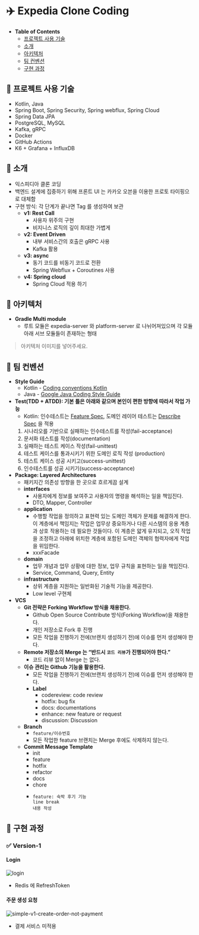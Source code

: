 # ✈️ Expedia Clone Coding

- __Table of Contents__
  - [프로젝트 사용 기술](#)
  - [소개](#)
  - [아키텍처](#)
  - [팀 컨벤션](#)
  - [구현 과정](#)

## 🚀 프로젝트 사용 기술

- Kotlin, Java
- Spring Boot, Spring Security, Spring webflux, Spring Cloud
- Spring Data JPA
- PostgreSQL, MySQL
- Kafka, gRPC
- Docker
- GitHub Actions
- K6 + Grafana + InfluxDB

## 🚀 소개

- 익스피디아 클론 코딩
- 백엔드 설계에 집중하기 위해 프론트 UI 는 카카오 오븐을 이용한 프로토 타이핑으로 대체함
- 구현 방식: 각 단계가 끝나면 Tag 를 생성하여 보관
  - __v1: Rest Call__
    - 사용자 위주의 구현
    - 비지니스 로직의 깊이 최대한 가볍게
  - __v2: Event Driven__
    - 내부 서비스간의 호출은 gRPC 사용
    - Kafka 활용 
  - __v3: async__
    - 동기 코드를 비동기 코드로 전환
    - Spring Webflux + Coroutines 사용
  - __v4: Spring cloud__
    - Spring Cloud 적용 하기

## 🚀 아키텍처

- __Gradle Multi module__
  - 루트 모듈은 expedia-server 와 platform-server 로 나뉘어져있으며 각 모듈 아래 서브 모듈들이 존재하는 형태

> 아키텍처 이미지를 넣어주세요.

## 🚀 팀 컨벤션

- __Style Guide__
  - Kotlin - [Coding conventions Kotlin](https://kotlinlang.org/docs/coding-conventions.html)
  - Java - [Google Java Coding Style Guide](https://google.github.io/styleguide/javaguide.html)
- __Test(TDD + ATDD): 기본 틀은 아래와 같으며 본인이 편한 방향에 따라서 작업 가능__
  - Kotlin: 인수테스트는 [Feature Spec](https://kotest.io/docs/framework/testing-styles.html), 도메인 레이어 테스트는 [Describe Spec](https://kotest.io/docs/framework/testing-styles.html) 을 적용
  1. 시나리오를 기반으로 실패하는 인수테스트를 작성(fail-acceptance)
  2. 문서화 테스트를 작성(documentation)
  3. 실패하는 테스트 케이스 작성(fail-unittest)
  4. 테스트 케이스를 통과시키기 위한 도메인 로직 작성 (production)
  5. 테스트 케이스 성공 시키고(success-unittest)
  6. 인수테스트를 성공 시키기(success-acceptance)
- __Package: Layered Architectures__
  - 패키지간 의존성 방향을 한 곳으로 흐르게끔 설계
  - __interfaces__
    - 사용자에게 정보를 보여주고 사용자의 명령을 해석하는 일을 책임진다.
    - DTO, Mapper, Controller
  - __application__
    - 수행할 작업을 정의하고 표현력 있는 도메인 객체가 문제를 해결하게 한다. 이 계층에서 책임지는 작업은 업무상 중요하거나 다른 시스템의 응용 계층과 상호 작용하는 데 필요한 것들이다. 이 계층은 얇게 유지되고, 오직 작업을 조정하고 아래에 위치한 계층에 포함된 도메인 객체의 협력자에게 작업을 위임한다.
    - xxxFacade
  - __domain__
    - 업무 개념과 업무 상황에 대한 정보, 업무 규칙을 표현하는 일을 책임진다.
    - Service, Command, Query, Entity
  - __infrastructure__
    - 상위 계층을 지원하는 일반화된 기술적 기능을 제공한다.
    - Low level 구현체  
- __VCS__
  - __Git 전략은 Forking Workflow 방식을 채용한다.__
    - Github Open Source Contribute 방식(Forking Workflow)을 채용한다.
    - 개인 저장소로 Fork 후 진행
    - 모든 작업을 진행하기 전에(브랜치 생성하기 전)에 이슈를 먼저 생성해야 한다.
  - __Remote 저장소의 Merge 는 “반드시 `코드 리뷰`가 진행되어야 한다.”__
    - 코드 리뷰 없이 Merge 는 없다.
  - __이슈 관리는 Github 기능을 활용한다.__
    - 모든 작업을 진행하기 전에(브랜치 생성하기 전)에 이슈를 먼저 생성해야 한다.
    - __Label__
      - codereview: code review
      - hotfix: bug fix
      - docs: documentations
      - enhance: new feature or request
      - discussion: Discussion
  - __Branch__
    - `feature/이슈번호`
    - 모든 작업한 feature 브랜치는 Merge 후에도 삭제하지 않는다.
  - __Commit Message Template__
    - init
    - feature
    - hotfix
    - refactor
    - docs
    - chore
    - ```
      feature: 숙박 후기 기능
      line break
      내용 작성
      ```

## 🚀 구현 과정
  
### ✅ Version-1

#### Login 

![login](https://user-images.githubusercontent.com/47518272/193559220-d2ecb1dd-c410-4eb4-a355-46349deccc45.png)

- Redis 에 RefreshToken 

#### 주문 생성 요청

![simple-v1-create-order-not-payment](https://user-images.githubusercontent.com/47518272/193560539-d3236537-7b1c-403f-9e8a-98b34a57320b.png)

- 결제 서비스 미적용
